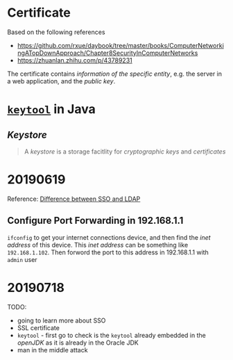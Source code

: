 # Certificate
Based on the following references

* https://github.com/rxue/daybook/tree/master/books/ComputerNetworkingATopDownApproach/Chapter8SecurityInComputerNetworks
* https://zhuanlan.zhihu.com/p/43789231

The certificate contains *information of the specific entity*, e.g. the server in a web application, and the *public key*.

# [`keytool`](https://docs.oracle.com/javase/8/docs/technotes/tools/unix/keytool.html) in Java
## *Keystore*
> A *keystore* is a storage facitlity for *cryptographic keys* and *certificates*

# 20190619
Reference: [Difference between SSO and LDAP](http://www.differencebetween.net/technology/protocols-formats/difference-between-sso-and-ldap/)
## Configure Port Forwarding in 192.168.1.1
`ifconfig` to get your internet connections device, and then find the *inet address* of this device. This *inet address* can be something like `192.168.1.102`. Then forword the port to this address in 192.168.1.1 with `admin` user

# 20190718
TODO: 
* going to learn more about SSO
* SSL certificate
* `keytool` - first go to check is the `keytool` already embedded in the *openJDK* as it is already in the Oracle JDK 
* man in the middle attack



